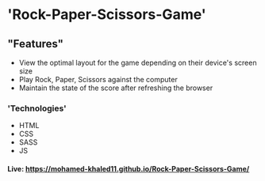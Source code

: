 # 'Rock-Paper-Scissors-Game' 

## "Features"

- View the optimal layout for the game depending on their device's screen size
- Play Rock, Paper, Scissors against the computer
- Maintain the state of the score after refreshing the browser 

### 'Technologies'
- HTML
- CSS
- SASS
- JS

#### Live: https://mohamed-khaled11.github.io/Rock-Paper-Scissors-Game/
